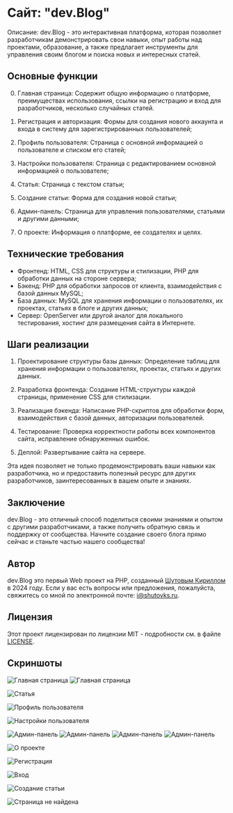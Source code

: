 # Сайт: "dev.Blog"

Описание: dev.Blog - это интерактивная платформа, которая позволяет разработчикам демонстрировать свои навыки, опыт работы над проектами, образование, а также предлагает инструменты для управления своим блогом и поиска новых и интересных статей.

## Основные функции

0. Главная страница: Содержит общую информацию о платформе, преимуществах использования, ссылки на регистрацию и вход для разработчиков, несколько случайных статей.

1. Регистрация и авторизация: Формы для создания нового аккаунта и входа в систему для зарегистрированных пользователей;

2. Профиль пользователя: Страница с основной информацией о пользователе и списком его статей;

3. Настройки пользователя: Страница с редактированием основной информацией о пользователе;

4. Статья: Страница с текстом статьи;

5. Создание статьи: Форма для создания новой статьи;

6. Админ-панель: Страница для управления пользователями, статьями и другими данными;

7. О проекте: Информация о платформе, ее создателях и целях.

## Технические требования

- Фронтенд: HTML, CSS для структуры и стилизации, PHP для обработки данных на стороне сервера;
- Бэкенд: PHP для обработки запросов от клиента, взаимодействия с базой данных MySQL;
- База данных: MySQL для хранения информации о пользователях, их проектах, статьях в блоге и других данных;
- Сервер: OpenServer или другой аналог для локального тестирования, хостинг для размещения сайта в Интернете.

## Шаги реализации

1. Проектирование структуры базы данных: Определение таблиц для хранения информации о пользователях, проектах, статьях и других данных.

2. Разработка фронтенда: Создание HTML-структуры каждой страницы, применение CSS для стилизации.

3. Реализация бэкенда: Написание PHP-скриптов для обработки форм, взаимодействия с базой данных, авторизации пользователей.

4. Тестирование: Проверка корректности работы всех компонентов сайта, исправление обнаруженных ошибок.

5. Деплой: Развертывание сайта на сервере.

Эта идея позволяет не только продемонстрировать ваши навыки как разработчика, но и предоставить полезный ресурс для других разработчиков, заинтересованных в вашем опыте и знаниях.

## Заключение

dev.Blog - это отличный способ поделиться своими знаниями и опытом с другими разработчиками, а также получить обратную связь и поддержку от сообщества. Начните создание своего блога прямо сейчас и станьте частью нашего сообщества!

## Автор

dev.Blog это первый Web проект на PHP, созданный [Шутовым Кириллом](https://github.com/ShutovKS) в 2024 году. Если у вас есть вопросы или предложения, пожалуйста, свяжитесь со мной по электронной почте: <i@shutovks.ru>.

## Лицензия

Этот проект лицензирован по лицензии MIT - подробности см. в файле [LICENSE](LICENSE.md).

## Скриншоты

![Главная страница](resources/images/screenshot-home-1.png)
![Главная страница](resources/images/screenshot-home-2.png)

![Статья](resources/images/screenshot-article.png)

![Профиль пользователя](resources/images/screenshot-profile.png)

![Настройки пользователя](resources/images/screenshot-settings.png)

![Админ-панель](resources/images/screenshot-admin-1.png)
![Админ-панель](resources/images/screenshot-admin-2.png)
![Админ-панель](resources/images/screenshot-admin-3.png)
![Админ-панель](resources/images/screenshot-admin-4.png)

![О проекте](resources/images/screenshot-about.png)

![Регистрация](resources/images/screenshot-register.png)

![Вход](resources/images/screenshot-login.png)

![Создание статьи](resources/images/screenshot-create-article.png)

![Страница не найдена](resources/images/screenshot-not-found.png)
